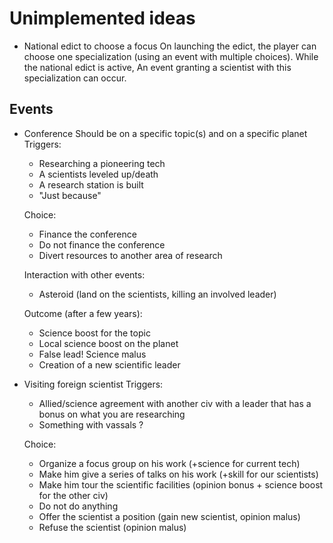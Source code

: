 # Unimplemented ideas

- National edict to choose a focus
  On launching the edict, the player can choose one specialization (using an event with multiple choices).
  While the national edict is active, An event granting a scientist with this specialization can occur.

## Events

- Conference
  Should be on a specific topic(s) and on a specific planet
  Triggers:
  - Researching a pioneering tech
  - A scientists leveled up/death
  - A research station is built
  - "Just because"

  Choice:
  - Finance the conference
  - Do not finance the conference
  - Divert resources to another area of research

  Interaction with other events:
  - Asteroid (land on the scientists, killing an involved leader)

  Outcome (after a few years):
  - Science boost for the topic
  - Local science boost on the planet
  - False lead! Science malus
  - Creation of a new scientific leader

- Visiting foreign scientist
  Triggers:
  - Allied/science agreement with another civ with a leader that
    has a bonus on what you are researching
  - Something with vassals ?

  Choice:
  - Organize a focus group on his work (+science for current tech)
  - Make him give a series of talks on his work (+skill for our scientists)
  - Make him tour the scientific facilities (opinion bonus + science boost for the other civ)
  - Do not do anything
  - Offer the scientist a position (gain new scientist, opinion malus)
  - Refuse the scientist (opinion malus)

